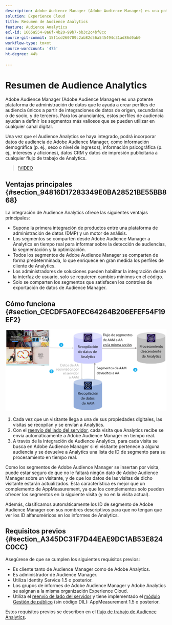 ```yaml
---
description: Adobe Audience Manager (Adobe Audience Manager) es una potente plataforma de administración de datos que le ayuda a crear perfiles de audiencia únicos a partir de integraciones de datos de origen, secundarias o de socio, y de terceros. Para los anunciantes, estos perfiles de audiencia ayudan a definir los segmentos más valiosos que se pueden utilizar en cualquier canal digital.
solution: Experience Cloud
title: Resumen de Audience Analytics
feature: Audience Analytics
exl-id: 1665a554-8a6f-4b20-99b7-bb3c2c4bf8cc
source-git-commit: 15f1cd260709c2ab82d56a545494c31ad86d0ab0
workflow-type: tm+mt
source-wordcount: '475'
ht-degree: 44%

---
```


# Resumen de Audience Analytics

Adobe Audience Manager (Adobe Audience Manager) es una potente plataforma de administración de datos que le ayuda a crear perfiles de audiencia únicos a partir de integraciones de datos de origen, secundarias o de socio, y de terceros. Para los anunciantes, estos perfiles de audiencia ayudan a definir los segmentos más valiosos que se pueden utilizar en cualquier canal digital.

Una vez que el Audience Analytics se haya integrado, podrá incorporar datos de audiencia de Adobe Audience Manager, como información demográfica (p. ej., sexo o nivel de ingresos), información psicográfica (p. ej., intereses y aficiones), datos CRM y datos de impresión publicitaria a cualquier flujo de trabajo de Analytics.

>[!VIDEO](https://video.tv.adobe.com/v/25450/?quality=12)

## Ventajas principales {#section_94816D17283349E0BA28521BE55BB868}

La integración de Audience Analytics ofrece las siguientes ventajas principales:

* Supone la primera integración de productos entre una plataforma de administración de datos (DMP) y un motor de análisis.
* Los segmentos se comparten desde Adobe Audience Manager a Analytics en tiempo real para informar sobre la detección de audiencias, la segmentación y la optimización.
* Todos los segmentos de Adobe Audience Manager se comparten de forma predeterminada, lo que enriquece en gran medida los perfiles de cliente de Analytics.
* Los administradores de soluciones pueden habilitar la integración desde la interfaz de usuario, solo se requieren cambios mínimos en el código.
* Solo se comparten los segmentos que satisfacen los controles de exportación de datos de Audience Manager.

## Cómo funciona {#section_CECDF5A0FEC64264B206EFEF54F19EF2}

![](assets/mc-aud-dataflow.png)

1. Cada vez que un visitante llega a una de sus propiedades digitales, las visitas se recopilan y se envían a Analytics.
1. Con el [reenvío del lado del servidor](/help/admin/admin/c-manage-report-suites/c-edit-report-suites/general/c-server-side-forwarding/ssf.md), cada visita que Analytics recibe se envía automáticamente a Adobe Audience Manager en tiempo real.
1. A través de la integración de Audience Analytics, para cada visita se busca en Adobe Audience Manager si el visitante pertenece a alguna audiencia y se devuelve a Analytics una lista de ID de segmento para su procesamiento en tiempo real.

Como los segmentos de Adobe Audience Manager se insertan por visita, puede estar seguro de que no le faltará ningún dato de Adobe Audience Manager sobre un visitante, y de que los datos de las visitas de dicho visitante estarán actualizados. Esta característica es mejor que un complemento de AppMeasurement, ya que los complementos solo pueden ofrecer los segmentos en la siguiente visita (y no en la visita actual).

Además, clasificamos automáticamente los ID de segmento de Adobe Audience Manager con sus nombres descriptivos para que no tengan que ver los ID alfanuméricos en los informes de Analytics.

## Requisitos previos {#section_A345DC31F7D44EAE9DC1AB53E824C0CC}

Asegúrese de que se cumplen los siguientes requisitos previos:

* Es cliente tanto de Audience Manager como de Adobe Analytics.
* Es administrador de Audience Manager.
* Utiliza Identity Service 1.5 o posterior.
* Los grupos de informes de Adobe Audience Manager y Adobe Analytics se asignan a la misma organización Experience Cloud.
* Utiliza el [reenvío de lado del servidor](/help/admin/admin/c-manage-report-suites/c-edit-report-suites/general/c-server-side-forwarding/ssf.md) y tiene implementado el [módulo Gestión de público](https://experienceleague.adobe.com/docs/audience-manager/user-guide/implementation-integration-guides/integration-other-solutions/audience-management-module.html?lang=es) (sin código DIL): AppMeasurement 1.5 o posterior.

Estos requisitos previos se describen en el [flujo de trabajo de Audience Analytics](/help/integrate/c-audience-analytics/c-workflow/audiences-workflow.md).
